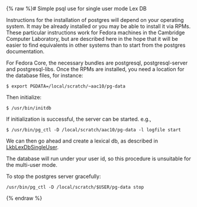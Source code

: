 {% raw %}# Simple psql use for single user mode Lex DB

Instructions for the installation of postgres will depend on your
operating system. It may be already installed or you may be able to
install it via RPMs. These particular instructions work for Fedora
machines in the Cambridge Computer Laboratory, but are described here in
the hope that it will be easier to find equivalents in other systems
than to start from the postgres documentation.

For Fedora Core, the necessary bundles are postgresql, postgresql-server
and postgresql-libs. Once the RPMs are installed, you need a location
for the database files, for instance:

    $ export PGDATA=/local/scratch/~aac10/pg-data

Then initialize:

    $ /usr/bin/initdb

If initialization is successful, the server can be started. e.g.,

    $ /usr/bin/pg_ctl -D /local/scratch/aac10/pg-data -l logfile start

We can then go ahead and create a lexical db, as described in
[LkbLexDbSingleUser](https://delph-in.github.io/docs/tools/LkbLexDbSingleUser).

The database will run under your user id, so this procedure is
unsuitable for the multi-user mode.

To stop the postgres server gracefully:

    /usr/bin/pg_ctl -D /local/scratch/$USER/pg-data stop
<update date omitted for speed>{% endraw %}